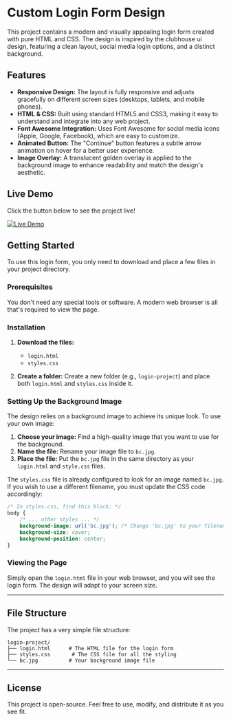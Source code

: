 # Custom Login Form Design

This project contains a modern and visually appealing login form created with pure HTML and CSS. The design is inspired by the clubhouse ui design, featuring a clean layout, social media login options, and a distinct background.

## Features

  * **Responsive Design:** The layout is fully responsive and adjusts gracefully on different screen sizes (desktops, tablets, and mobile phones).
  * **HTML & CSS:** Built using standard HTML5 and CSS3, making it easy to understand and integrate into any web project.
  * **Font Awesome Integration:** Uses Font Awesome for social media icons (Apple, Google, Facebook), which are easy to customize.
  * **Animated Button:** The "Continue" button features a subtle arrow animation on hover for a better user experience.
  * **Image Overlay:** A translucent golden overlay is applied to the background image to enhance readability and match the design's aesthetic.
## Live Demo

Click the button below to see the project live!

[![Live Demo](https://img.shields.io/badge/Live_Demo-blue?style=for-the-badge)](https://khalid-randhawa.web.app/apps-projects/Login-Project/index.html)

## Getting Started

To use this login form, you only need to download and place a few files in your project directory.

### Prerequisites

You don't need any special tools or software. A modern web browser is all that's required to view the page.

### Installation

1.  **Download the files:**

      * `login.html`
      * `styles.css`

2.  **Create a folder:** Create a new folder (e.g., `login-project`) and place both `login.html` and `styles.css` inside it.

### Setting Up the Background Image

The design relies on a background image to achieve its unique look. To use your own image:

1.  **Choose your image:** Find a high-quality image that you want to use for the background.
2.  **Name the file:** Rename your image file to `bc.jpg`.
3.  **Place the file:** Put the `bc.jpg` file in the same directory as your `login.html` and `style.css` files.

The `styles.css` file is already configured to look for an image named `bc.jpg`. If you wish to use a different filename, you must update the CSS code accordingly:

```css
/* In styles.css, find this block: */
body {
    /* ... other styles ... */
    background-image: url('bc.jpg'); /* Change 'bc.jpg' to your filename */
    background-size: cover;
    background-position: center;
}
```

### Viewing the Page

Simply open the `login.html` file in your web browser, and you will see the login form. The design will adapt to your screen size.

-----

## File Structure

The project has a very simple file structure:

```
login-project/
├── login.html      # The HTML file for the login form
├── styles.css       # The CSS file for all the styling
└── bc.jpg          # Your background image file
```

-----

## License

This project is open-source. Feel free to use, modify, and distribute it as you see fit.
